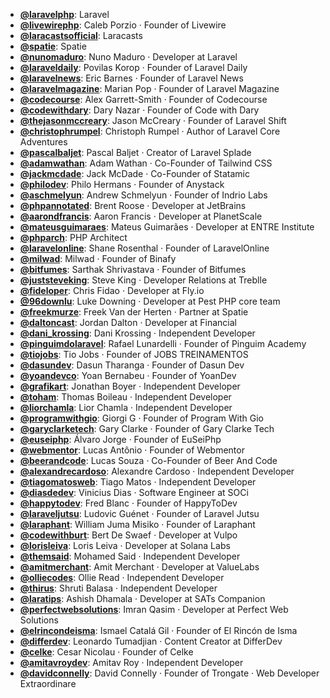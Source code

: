 - **[@laravelphp](https://www.youtube.com/@laravelphp)**: Laravel
- **[@livewirephp](https://youtube.com/@LivewirePHP)**: Caleb Porzio ‧ Founder of Livewire
- **[@laracastsofficial](https://www.youtube.com/@laracastsofficial)**: Laracasts
- **[@spatie](https://www.youtube.com/@spatie)**: Spatie
- **[@nunomaduro](https://www.youtube.com/@nunomaduro)**: Nuno Maduro ‧ Developer at Laravel
- **[@laraveldaily](https://www.youtube.com/@laraveldaily)**: Povilas Korop ‧ Founder of Laravel Daily
- **[@laravelnews](https://www.youtube.com/@laravelnews)**: Eric Barnes ‧ Founder of Laravel News
- **[@laravelmagazine](https://www.youtube.com/@laravelmagazine)**: Marian Pop ‧ Founder of Laravel Magazine
- **[@codecourse](https://www.youtube.com/@codecourse)**: Alex Garrett-Smith ‧ Founder of Codecourse
- **[@codewithdary](https://www.youtube.com/@codewithdary)**: Dary Nazar ‧ Founder of Code with Dary
- **[@thejasonmccreary](https://www.youtube.com/@thejasonmccreary)**: Jason McCreary ‧ Founder of Laravel Shift
- **[@christophrumpel](https://www.youtube.com/@christophrumpel)**: Christoph Rumpel ‧ Author of Laravel Core Adventures
- **[@pascalbaljet](https://www.youtube.com/@pascalbaljet)**: Pascal Baljet ‧ Creator of Laravel Splade
- **[@adamwathan](https://www.youtube.com/@adamwathan)**: Adam Wathan ‧ Co-Founder of Tailwind CSS
- **[@jackmcdade](https://www.youtube.com/@jackmcdade)**: Jack McDade ‧ Co-Founder of Statamic
- **[@philodev](https://www.youtube.com/@philodev)**: Philo Hermans ‧ Founder of Anystack
- **[@aschmelyun](https://www.youtube.com/@aschmelyun)**: Andrew Schmelyun ‧ Founder of Indrio Labs
- **[@phpannotated](https://www.youtube.com/@phpannotated)**: Brent Roose ‧ Developer at JetBrains
- **[@aarondfrancis](https://www.youtube.com/@aarondfrancis)**: Aaron Francis ‧ Developer at PlanetScale
- **[@mateusguimaraes](https://www.youtube.com/@mateusguimaraes)**: Mateus Guimarães ‧ Developer at ENTRE Institute
- **[@phparch](https://www.youtube.com/@phparch)**: PHP Architect
- **[@laravelonline](https://www.youtube.com/@LaravelOnline)**: Shane Rosenthal ‧ Founder of LaravelOnline
- **[@milwad](https://www.youtube.com/@milwad)**: Milwad ‧ Founder of Binafy
- **[@bitfumes](https://www.youtube.com/@bitfumes)**: Sarthak Shrivastava ‧ Founder of Bitfumes
- **[@juststeveking](https://www.youtube.com/@juststeveking)**: Steve King ‧ Developer Relations at Treblle
- **[@fideloper](https://www.youtube.com/@fideloper)**: Chris Fidao ‧ Developer at Fly.io
- **[@96downlu](https://www.youtube.com/@96downlu)**: Luke Downing ‧ Developer at Pest PHP core team
- **[@freekmurze](https://www.youtube.com/@freekmurze)**: Freek Van der Herten ‧ Partner at Spatie
- **[@daltoncast](https://www.youtube.com/@daltoncast)**: Jordan Dalton ‧ Developer at Financial 
- **[@dani_krossing](https://www.youtube.com/@dani_krossing)**: Dani Krossing ‧ Independent Developer
- **[@pinguimdolaravel](https://www.youtube.com/@pinguimdolaravel)**: Rafael Lunardelli ‧ Founder of Pinguim Academy
- **[@tiojobs](https://www.youtube.com/@tiojobs)**: Tio Jobs ‧ Founder of JOBS TREINAMENTOS
- **[@dasundev](https://www.youtube.com/@dasundev)**: Dasun Tharanga ‧ Founder of Dasun Dev
- **[@yoandevco](https://www.youtube.com/@yoandevco)**: Yoan Bernabeu ‧ Founder of YoanDev
- **[@grafikart](https://www.youtube.com/@grafikart)**: Jonathan Boyer ‧ Independent Developer
- **[@toham](https://www.youtube.com/@toham)**: Thomas Boileau ‧ Independent Developer
- **[@liorchamla](https://www.youtube.com/@liorchamla)**: Lior Chamla ‧ Independent Developer
- **[@programwithgio](https://youtube.com/@programwithgio)**: Giorgi G ‧ Founder of Program With Gio
- **[@garyclarketech](https://www.youtube.com/@garyclarketech)**: Gary Clarke ‧ Founder of Gary Clarke Tech
- **[@euseiphp](https://www.youtube.com/@euseiphp)**: Álvaro Jorge ‧ Founder of EuSeiPhp
- **[@webmentor](https://www.youtube.com/@webmentorofc)**: Lucas Antônio ‧ Founder of Webmentor
- **[@beerandcode](https://www.youtube.com/@beerandcode)**: Lucas Souza ‧ Co-Founder of Beer And Code
- **[@alexandrecardoso](https://www.youtube.com/@alexandrecardoso)**: Alexandre Cardoso ‧ Independent Developer
- **[@tiagomatosweb](https://www.youtube.com/@tiagomatosweb)**: Tiago Matos ‧ Independent Developer
- **[@diasdedev](https://www.youtube.com/@diasdedev)**: Vinicius Dias ‧ Software Engineer at SOCi
- **[@happytodev](https://www.youtube.com/@happytodev)**: Fred Blanc ‧ Founder of HappyToDev
- **[@laraveljutsu](https://www.youtube.com/@LaravelJutsu)**: Ludovic Guénet ‧ Founder of Laravel Jutsu
- **[@laraphant](https://www.youtube.com/@laraphant)**: William Juma Misiko ‧ Founder of Laraphant
- **[@codewithburt](https://www.youtube.com/@codewithburt)**: Bert De Swaef ‧ Developer at Vulpo
- **[@lorisleiva](https://www.youtube.com/@lorisleiva)**: Loris Leiva ‧ Developer at Solana Labs
- **[@themsaid](https://www.youtube.com/@themsaid)**: Mohamed Said ‧ Independent Developer
- **[@amitmerchant](https://www.youtube.com/@amitmerchant)**: Amit Merchant ‧ Developer at ValueLabs
- **[@olliecodes](https://www.youtube.com/@olliecodes)**: Ollie Read ‧ Independent Developer
- **[@thirus](https://www.youtube.com/@thirus)**: Shruti Balasa ‧ Independent Developer
- **[@laratips](https://www.youtube.com/@laratips)**: Ashish Dhamala ‧ Developer at SATs Companion
- **[@perfectwebsolutions](https://www.youtube.com/@perfectwebsolutions)**: Imran Qasim ‧ Developer at Perfect Web Solutions
- **[@elrincondeisma](https://www.youtube.com/@elrincondeisma)**: Ismael Catalá Gil ‧ Founder of El Rincón de Isma
- **[@differdev](https://www.youtube.com/differdev)**: Leonardo Tumadjian ‧ Content Creator at DifferDev
- **[@celke](https://www.youtube.com/@CelkeBr)**: Cesar Nicolau ‧ Founder of Celke
- **[@amitavroydev](https://youtube.com/@amitavroydev)**: Amitav Roy ‧ Independent Developer
- **[@davidconnelly](https://youtube.com/@davidconnelly)**: David Connelly ‧ Founder of Trongate ‧ Web Developer Extraordinare
